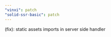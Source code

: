 ```yaml
---
"vinxi": patch
"solid-ssr-basic": patch
---
```


(fix): static assets imports in server side handler

